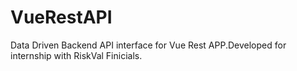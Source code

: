 # VueRestAPI
Data Driven Backend API interface for Vue Rest APP.Developed for internship with RiskVal Finicials.
